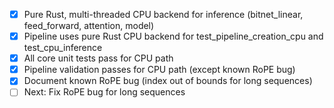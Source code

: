 - [x] Pure Rust, multi-threaded CPU backend for inference (bitnet_linear, feed_forward, attention, model)
- [x] Pipeline uses pure Rust CPU backend for test_pipeline_creation_cpu and test_cpu_inference
- [x] All core unit tests pass for CPU path
- [x] Pipeline validation passes for CPU path (except known RoPE bug)
- [x] Document known RoPE bug (index out of bounds for long sequences)
- [ ] Next: Fix RoPE bug for long sequences 